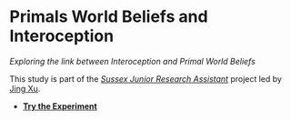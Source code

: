 # Primals World Beliefs and Interoception

*Exploring the link between Interoception and Primal World Beliefs*

This study is part of the [*Sussex Junior Research Assistant*](https://realitybending.github.io/jobs/assistant/) project led by [Jing Xu](https://github.com/JingxiongXu).

- [**Try the Experiment**](https://realitybending.github.io/PrimalsInteroception/experiment/index.html)